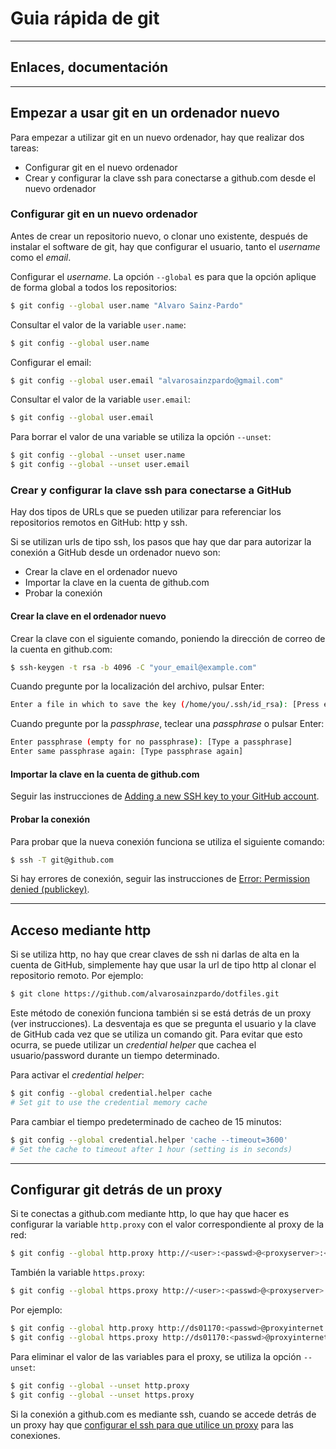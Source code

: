 # Guia rápida de git

---

## Enlaces, documentación

---

## Empezar a usar git en un ordenador nuevo

Para empezar a utilizar git en un nuevo ordenador, hay que realizar dos tareas:

* Configurar git en el nuevo ordenador
* Crear y configurar la clave ssh para conectarse a github.com desde el nuevo ordenador

### Configurar git en un nuevo ordenador

Antes de crear un repositorio nuevo, o clonar uno existente, después de instalar el software de git, hay que configurar el usuario, tanto el _username_ como el _email_.

Configurar el _username_. La opción `--global` es para que la opción aplique de forma global a todos los repositorios:

```bash
$ git config --global user.name "Alvaro Sainz-Pardo"
```

Consultar el valor de la variable `user.name`:

```bash
$ git config --global user.name
```

Configurar el email:

```bash
$ git config --global user.email "alvarosainzpardo@gmail.com"
```

Consultar el valor de la variable `user.email`:

```bash
$ git config --global user.email
```

Para borrar el valor de una variable se utiliza la opción `--unset`:
```bash
$ git config --global --unset user.name
$ git config --global --unset user.email
```

### Crear y configurar la clave ssh para conectarse a GitHub

Hay dos tipos de URLs que se pueden utilizar para referenciar los repositorios remotos en GitHub: http y ssh.

Si se utilizan urls de tipo ssh, los pasos que hay que dar para autorizar la conexión a GitHub desde un ordenador nuevo son:

* Crear la clave en el ordenador nuevo
* Importar la clave en la cuenta de github.com
* Probar la conexión

#### Crear la clave en el ordenador nuevo

Crear la clave con el siguiente comando, poniendo la dirección de correo de la cuenta en github.com:

```bash
$ ssh-keygen -t rsa -b 4096 -C "your_email@example.com"
```

Cuando pregunte por la localización del archivo, pulsar Enter:

```bash
Enter a file in which to save the key (/home/you/.ssh/id_rsa): [Press enter]
```

Cuando pregunte por la _passphrase_, teclear una _passphrase_ o pulsar Enter:

```bash
Enter passphrase (empty for no passphrase): [Type a passphrase]
Enter same passphrase again: [Type passphrase again]
```

#### Importar la clave en la cuenta de github.com

Seguir las instrucciones de [Adding a new SSH key to your GitHub account](https://help.github.com/articles/adding-a-new-ssh-key-to-your-github-account/).

#### Probar la conexión

Para probar que la nueva conexión funciona se utiliza el siguiente comando:

```bash
$ ssh -T git@github.com
```

Si hay errores de conexión, seguir las instrucciones de [Error: Permission denied (publickey)](https://help.github.com/articles/error-permission-denied-publickey/).

---

## Acceso mediante http

Si se utiliza http, no hay que crear claves de ssh ni darlas de alta en la cuenta de GitHub, simplemente hay que usar la url de tipo http al clonar el repositorio remoto. Por ejemplo:

```bash
$ git clone https://github.com/alvarosainzpardo/dotfiles.git
```

Este método de conexión funciona también si se está detrás de un proxy (ver instrucciones). La desventaja es que se pregunta el usuario y la clave de GitHub cada vez que se utiliza un comando git. Para evitar que esto ocurra, se puede utilizar un _credential helper_ que cachea el usuario/password durante un tiempo determinado.

Para activar el _credential helper_:

```bash
$ git config --global credential.helper cache
# Set git to use the credential memory cache
```

Para cambiar el tiempo predeterminado de cacheo de 15 minutos:

```bash
$ git config --global credential.helper 'cache --timeout=3600'
# Set the cache to timeout after 1 hour (setting is in seconds)
```

---

## Configurar git detrás de un proxy

Si te conectas a github.com mediante http, lo que hay que hacer es configurar la variable `http.proxy` con el valor correspondiente al proxy de la red:

```bash
$ git config --global http.proxy http://<user>:<passwd>@<proxyserver>:<port>/
```

También la variable `https.proxy`:

```bash
$ git config --global https.proxy http://<user>:<passwd>@<proxyserver>:<port>/
```

Por ejemplo:

```bash
$ git config --global http.proxy http://ds01170:<passwd>@proxyinternet.tesa:8080/
$ git config --global https.proxy http://ds01170:<passwd>@proxyinternet.tesa:8080/
```

Para eliminar el valor de las variables para el proxy, se utiliza la opción `--unset`:

```bash
$ git config --global --unset http.proxy
$ git config --global --unset https.proxy
```

Si la conexión a github.com es mediante ssh, cuando se accede detrás de un proxy hay que [configurar el ssh para que utilice un proxy](http://docs.alvarosainzpardo.com/ssh/#usar-ssh-detras-de-un-proxy) para las conexiones.

